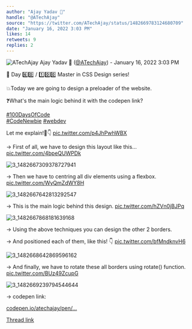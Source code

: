 ```yaml
---
author: "Ajay Yadav 🎯"
handle: "@ATechAjay"
source: "https://twitter.com/ATechAjay/status/1482669783124680709"
date: "January 16, 2022 3:03 PM"
likes: 14
retweets: 9
replies: 2
---
```

![ATechAjay](https://pbs.twimg.com/profile_images/1485567675111981057/mLsrcZdB_normal.jpg)
Ajay Yadav 🎯 ([@ATechAjay](https://twitter.com/ATechAjay)) - January 16, 2022 3:03 PM

💚 Day 6️⃣0️⃣ / 1️⃣0️⃣0️⃣ Master in CSS Design series!

💥Today we are going to design a preloader of the website.

❓What's the main logic behind it with the codepen link?

[#100DaysOfCode](https://twitter.com/hashtag/100DaysOfCode)  
[#CodeNewbie](https://twitter.com/hashtag/CodeNewbie)  [#webdev](https://twitter.com/hashtag/webdev) 

Let me explain!🧵👇 [pic.twitter.com/p4JhPwhWBX](https://twitter.com/ATechAjay/status/1482669783124680709/video/1)

→ First of all, we have to design this layout like this... [pic.twitter.com/4bpeQUWPDk](https://twitter.com/ATechAjay/status/1482669790489903106/photo/1)

![3_1482667309378727941](https://pbs.twimg.com/media/FJN-D_eacAUgqd3.jpg)

→ Then we have to centring all div elements using a flexbox. [pic.twitter.com/WyQmZdWY8H](https://twitter.com/ATechAjay/status/1482669797557309449/photo/1)

![3_1482667642813292547](https://pbs.twimg.com/media/FJN-XZnaIAMB92s.jpg)

→ This is the main logic behind this design. [pic.twitter.com/hZVn0jBJPq](https://twitter.com/ATechAjay/status/1482669804532400128/photo/1)

![3_1482667868181639168](https://pbs.twimg.com/media/FJN-khLaMAAHWnR.jpg)

→ Using the above techniques you can design the other 2 borders.

→ And positioned each of them, like this!
👇 [pic.twitter.com/bfMndknvH6](https://twitter.com/ATechAjay/status/1482669807946596352/photo/1)

![3_1482668642869596162](https://pbs.twimg.com/media/FJN_RnHaUAI-NCh.jpg)

→ And finally, we have to rotate these all borders using rotate() function. [pic.twitter.com/BUz49ZcupG](https://twitter.com/ATechAjay/status/1482669815450193923/photo/1)

![3_1482669239794544644](https://pbs.twimg.com/media/FJN_0W1aMAQeFGw.jpg)

→ codepen link:

[codepen.io/atechajay/pen/…](https://codepen.io/atechajay/pen/vYebwMe)

[Thread link](https://twitter.com/ATechAjay/status/1482669783124680709)
